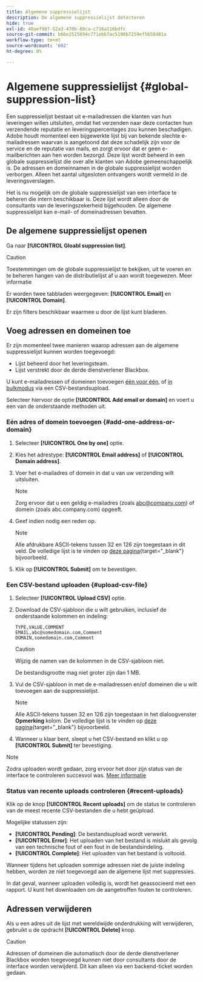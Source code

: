 ```yaml
---
title: Algemene suppressielijst
description: De algemene suppressielijst detecteren
hide: true
exl-id: 40aef987-52a3-470b-88ca-c716a116bdfc
source-git-commit: b66e2525694c771ebb7ac5190b7259ef5658d81a
workflow-type: tm+mt
source-wordcount: '602'
ht-degree: 0%

---
```


# Algemene suppressielijst {#global-suppression-list}

Een suppressielijst bestaat uit e-mailadressen die klanten van hun leveringen willen uitsluiten, omdat het verzenden naar deze contacten hun verzendende reputatie en leveringspercentages zou kunnen beschadigen. Adobe houdt momenteel een bijgewerkte lijst bij van bekende slechte e-mailadressen waarvan is aangetoond dat deze schadelijk zijn voor de service en de reputatie van mails, en zorgt ervoor dat er geen e-mailberichten aan hen worden bezorgd. Deze lijst wordt beheerd in een globale suppressielijst die over alle klanten van Adobe gemeenschappelijk is. De adressen en domeinnamen in de globale suppressielijst worden verborgen. Alleen het aantal uitgesloten ontvangers wordt vermeld in de leveringsverslagen.

Het is nu mogelijk om de globale suppressielijst van een interface te beheren die intern beschikbaar is. Deze lijst wordt alleen door de consultants van de leveringszekerheid bijgehouden. De algemene suppressielijst kan e-mail- of domeinadressen bevatten.

## De algemene suppressielijst openen

Ga naar **[!UICONTROL Gloabl suppression list]**.

>[!CAUTION]
>
>Toestemmingen om de globale suppressielijst te bekijken, uit te voeren en te beheren hangen van de distributielijst af u aan wordt toegewezen. Meer informatie

Er worden twee tabbladen weergegeven: **[!UICONTROL Email]** en **[!UICONTROL Domain]**.

Er zijn filters beschikbaar waarmee u door de lijst kunt bladeren.

## Voeg adressen en domeinen toe

Er zijn momenteel twee manieren waarop adressen aan de algemene suppressielijst kunnen worden toegevoegd:

* Lijst beheerd door het leveringsteam.
* Lijst verstrekt door de derde dienstverlener Blackbox.

U kunt e-mailadressen of domeinen toevoegen [één voor één](#add-one-address-or-domain), of [in bulkmodus](#upload-csv-file) via een CSV-bestandsupload.

Selecteer hiervoor de optie **[!UICONTROL Add email or domain]** en voert u een van de onderstaande methoden uit.

### Eén adres of domein toevoegen {#add-one-address-or-domain}

1. Selecteer **[!UICONTROL One by one]** optie.

1. Kies het adrestype: **[!UICONTROL Email address]** of **[!UICONTROL Domain address]**.

1. Voer het e-mailadres of domein in dat u van uw verzending wilt uitsluiten.

   >[!NOTE]
   >
   >Zorg ervoor dat u een geldig e-mailadres (zoals abc@company.com) of domein (zoals abc.company.com) opgeeft.

1. Geef indien nodig een reden op.

   >[!NOTE]
   >
   >Alle afdrukbare ASCII-tekens tussen 32 en 126 zijn toegestaan in dit veld. De volledige lijst is te vinden op [deze pagina](https://en.wikipedia.org/wiki/Wikipedia:ASCII#ASCII_printable_characters){target="_blank"} bijvoorbeeld.

1. Klik op **[!UICONTROL Submit]** om te bevestigen.

### Een CSV-bestand uploaden {#upload-csv-file}

1. Selecteer **[!UICONTROL Upload CSV]** optie.

1. Download de CSV-sjabloon die u wilt gebruiken, inclusief de onderstaande kolommen en indeling:

   ```
   TYPE,VALUE,COMMENT
   EMAIL,abc@somedomain.com,Comment
   DOMAIN,somedomain.com,Comment
   ```

   >[!CAUTION]
   >
   >Wijzig de namen van de kolommen in de CSV-sjabloon niet.
   >
   >De bestandsgrootte mag niet groter zijn dan 1 MB.

1. Vul de CSV-sjabloon in met de e-mailadressen en/of domeinen die u wilt toevoegen aan de suppressielijst.

   >[!NOTE]
   >
   >Alle ASCII-tekens tussen 32 en 126 zijn toegestaan in het dialoogvenster **Opmerking** kolom. De volledige lijst is te vinden op [deze pagina](https://en.wikipedia.org/wiki/Wikipedia:ASCII#ASCII_printable_characters){target="_blank"} bijvoorbeeld.

1. Wanneer u klaar bent, sleept u het CSV-bestand en klikt u op **[!UICONTROL Submit]** ter bevestiging.

>[!NOTE]
>
>Zodra uploaden wordt gedaan, zorg ervoor het door zijn status van de interface te controleren succesvol was. [Meer informatie](#recent-uploads)

### Status van recente uploads controleren {#recent-uploads}

Klik op de knop **[!UICONTROL Recent uploads]** om de status te controleren van de meest recente CSV-bestanden die u hebt geüpload.

Mogelijke statussen zijn:

* **[!UICONTROL Pending]**: De bestandsupload wordt verwerkt.
* **[!UICONTROL Error]**: Het uploaden van het bestand is mislukt als gevolg van een technische fout of een fout in de bestandsindeling.
* **[!UICONTROL Complete]**: Het uploaden van het bestand is voltooid.

Wanneer tijdens het uploaden sommige adressen niet de juiste indeling hebben, worden ze niet toegevoegd aan de algemene lijst met suppressies.

In dat geval, wanneer uploaden volledig is, wordt het geassocieerd met een rapport. U kunt het downloaden om de aangetroffen fouten te controleren.

## Adressen verwijderen

Als u een adres uit de lijst met wereldwijde onderdrukking wilt verwijderen, gebruikt u de opdracht **[!UICONTROL Delete]** knop.

>[!CAUTION]
>
>Adressen of domeinen die automatisch door de derde dienstverlener Blackbox worden toegevoegd kunnen niet door consultants door de interface worden verwijderd. Dit kan alleen via een backend-ticket worden gedaan.

